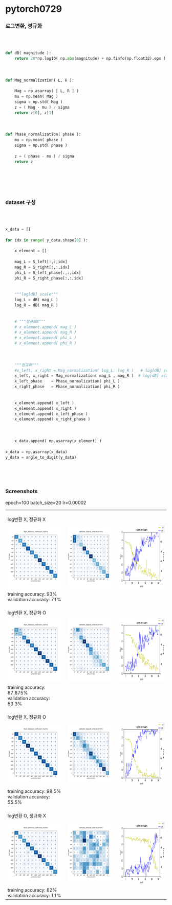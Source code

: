 # pytorch0729


### 로그변환, 정규화
<br>

~~~python

def dB( magnitude ):
    return 20*np.log10( np.abs(magnitude) + np.finfo(np.float32).eps )
    


def Mag_normalization( L, R ):

    Mag = np.asarray( [ L, R ] )
    mu = np.mean( Mag )
    sigma = np.std( Mag )
    z = ( Mag - mu ) / sigma
    return z[0], z[1]



def Phase_normalization( phase ):
    mu = np.mean( phase )
    sigma = np.std( phase )
    
    z = ( phase - mu ) / sigma
    return z
    
~~~

<br><br><br>



### dataset 구성

<br>

~~~python

x_data = []

for idx in range( y_data.shape[0] ):
    
    x_element = []
    
    mag_L = S_left[:,:,idx]
    mag_R = S_right[:,:,idx]
    phi_L = S_left_phase[:,:,idx]
    phi_R = S_right_phase[:,:,idx]


    """log[dB] scale"""
    log_L = dB( mag_L )
    log_R = dB( mag_R )


    # """정규화X"""
    # x_element.append( mag_L )
    # x_element.append( mag_R )
    # x_element.append( phi_L )
    # x_element.append( phi_R )



    """정규화"""
    #x_left, x_right = Mag_normalization( log_L, log_R )   # log[dB] scale변환 후 정규화
    x_left, x_right = Mag_normalization( mag_L , mag_R )  # log[dB] scale변환 하지 않고 정규화
    x_left_phase    = Phase_normalization( phi_L )
    x_right_phase   = Phase_normalization( phi_R )


    x_element.append( x_left )
    x_element.append( x_right )
    x_element.append( x_left_phase )
    x_element.append( x_right_phase )
    


    x_data.append( np.asarray(x_element) )

x_data = np.asarray(x_data)
y_data = angle_to_digit(y_data)

~~~

<br><br><br>

### Screenshots
epoch=100
batch_size=20
lr=0.00002

<table>
  <tr> 
      <td colspan="4"><br> log변환 X, 정규화 X </td>
  </tr>

  <tr>
    <td> <img src="https://github.com/Kang-Dong-Hwi/pytorch0729/blob/master/Screenshots/train_dataset_confusion_matrix2903.png", height=200px, width=250px>  </td>
    <td> <img src="https://github.com/Kang-Dong-Hwi/pytorch0729/blob/master/Screenshots/validation_dataset_confusion_matrix2903.png", height=200px, width=250px>  </td>
    <td> <img src="https://github.com/Kang-Dong-Hwi/pytorch0729/blob/master/Screenshots/Adam2903.png", height=200px, width=250px>  </td>
  </tr>
  
  <tr> 
      <td>
       training accuracy: 93%<br>
       validation accuracy: 71%<br>
      </td>
  </tr>
  
 
 
 <!-- -->
  <tr> 
      <td colspan="4"><br> log변환 X, 정규화 O </td>
  </tr>

  <tr>
    <td> <img src="https://github.com/Kang-Dong-Hwi/pytorch0729/blob/master/Screenshots/train_dataset_confusion_matrix2904.png", height=200px, width=250px>  </td>
    <td> <img src="https://github.com/Kang-Dong-Hwi/pytorch0729/blob/master/Screenshots/validation_dataset_confusion_matrix2904.png", height=200px, width=250px>  </td>
    <td> <img src="https://github.com/Kang-Dong-Hwi/pytorch0729/blob/master/Screenshots/Adam2904.png", height=200px, width=250px>  </td>
  </tr>
  
  <tr> 
      <td>
       training accuracy: 87.875%<br>
       validation accuracy: 53.3%<br>
      </td>
  </tr>
  
  
  <!-- -->
  <tr> 
      <td colspan="4"><br> log변환 X, 정규화 O </td>
  </tr>
  <tr>
    <td> <img src="https://github.com/Kang-Dong-Hwi/pytorch0729/blob/master/Screenshots/train_dataset_confusion_matrix2906.png", height=200px, width=250px>  </td>
    <td> <img src="https://github.com/Kang-Dong-Hwi/pytorch0729/blob/master/Screenshots/validation_dataset_confusion_matrix2906.png", height=200px, width=250px>  </td>
    <td> <img src="https://github.com/Kang-Dong-Hwi/pytorch0729/blob/master/Screenshots/Adam2906.png", height=200px, width=250px>  </td>
  </tr>

  <tr> 
      <td>
       training accuracy: 98.5%<br>
       validation accuracy: 55.5%<br>
      </td>
  </tr>
  
  <tr> 
      <td colspan="4"><br> log변환 O, 정규화 X </td>
  </tr>

  <tr>
    <td> <img src="https://github.com/Kang-Dong-Hwi/pytorch0729/blob/master/Screenshots/train_dataset_confusion_matrix2905.png", height=200px, width=250px>  </td>
    <td> <img src="https://github.com/Kang-Dong-Hwi/pytorch0729/blob/master/Screenshots/validation_dataset_confusion_matrix2905.png", height=200px, width=250px>  </td>
    <td> <img src="https://github.com/Kang-Dong-Hwi/pytorch0729/blob/master/Screenshots/Adam2905.png", height=200px, width=250px>  </td>
  </tr>
  
  <tr> 
      <td>
       training accuracy: 82%<br>
       validation accuracy: 11%<br>
      </td>
  </tr>
  
</table>

